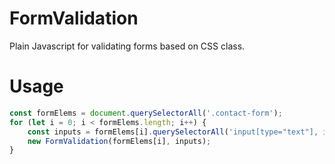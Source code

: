 # FormValidation

Plain Javascript for validating forms based on CSS class.

# Usage

```javascript
const formElems = document.querySelectorAll('.contact-form');
for (let i = 0; i < formElems.length; i++) {
	const inputs = formElems[i].querySelectorAll('input[type="text"], input[type="email"], input[type="tel"], select, textarea');
	new FormValidation(formElems[i], inputs);
}
```
